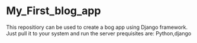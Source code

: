 # My_First_blog_app
This repositiory can be used to create a bog app using Django framework.
Just pull it to your system and run the server
prequisites are: Python,django
